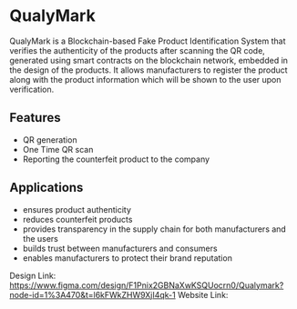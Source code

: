 # QualyMark
QualyMark is a Blockchain-based Fake Product Identification System that verifies the authenticity of the products after scanning the QR code, generated using smart contracts on the blockchain network, embedded in the design of the products. It allows manufacturers to register the product along with the product information which will be shown to the user upon verification.

## Features
- QR generation
- One Time QR scan
- Reporting the counterfeit product to the company

## Applications
- ensures product authenticity
- reduces counterfeit products
- provides transparency in the supply chain for both manufacturers and the users
- builds trust between manufacturers and consumers
- enables manufacturers to protect their brand reputation

Design Link: https://www.figma.com/design/F1Pnix2GBNaXwKSQUocrn0/Qualymark?node-id=1%3A470&t=l6kFWkZHW9XjI4qk-1
Website Link: 
